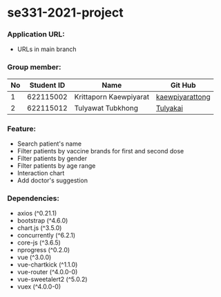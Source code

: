 # se331-2021-project
### Application URL:
* URLs in main branch

### Group member:
No  | Student ID |  Name | Git Hub
----- | ----- | ----- | ----- |
1 | 622115002 | Krittaporn Kaewpiyarat | [kaewpiyarattong](https://github.com/kaewpiyarattong) |
2 | 622115012 | Tulyawat Tubkhong | [Tulyakai](https://github.com/Tulyakai) |

### Feature: 
* Search patient's name
* Filter patients by vaccine brands for first and second dose
* Filter patients by gender
* Filter patients by age range
* Interaction chart
* Add doctor's suggestion

### Dependencies:
* axios (^0.21.1)
* bootstrap (^4.6.0)
* chart.js (^3.5.0)
* concurrently (^6.2.1)
* core-js (^3.6.5)
* nprogress (^0.2.0)
* vue (^3.0.0)
* vue-chartkick (^1.1.0)
* vue-router (^4.0.0-0)
* vue-sweetalert2 (^5.0.2)
* vuex (^4.0.0-0)
